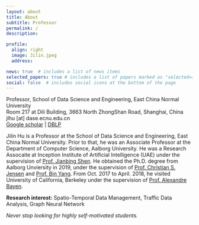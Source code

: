 ```yaml
---
layout: about
title: About
subtitle: Professor
permalink: /
description: 

profile:
  align: right
  image: Jilin.jpeg
  address: 

news: true  # includes a list of news items
selected_papers: true # includes a list of papers marked as "selected={true}"
social: false  # includes social icons at the bottom of the page
---
```


Professor, School of Data Science and Engineering, East China Normal University <br>
Room 217 at Dili Building, 3663 North ZhongShan Road, Shanghai, China <br>
jlhu [at] dase.ecnu.edu.cn <br>
[Google scholar](https://scholar.google.dk/citations?user=6eSvRMkAAAAJ&hl=en) | [DBLP](https://dblp.org/pid/189/6195.html)

Jilin Hu is a Professor at the School of Data Science and Engineering, East China Normal University. Prior to that, he was an Associate Professor at the Department of Computer Science, Aalborg University. He was a Research Assocaite at Inception Institute of Artificial Intelligence (UAE) under the supervision of  [Prof. Jianbing Shen](https://scholar.google.com/citations?user=_Q3NTToAAAAJ&hl=zh-CN). He obtained the Ph.D. degree from Aalborg Unviersity in 2019, under the supervision of [Prof. Christian S. Jensen](http://people.cs.aau.dk/~csj/) and [Prof. Bin Yang](http://people.cs.aau.dk/~byang/). From Oct. 2017 to April. 2018, he visited University of California, Berkeley under the supervision of [Prof. Alexandre Bayen](https://www2.eecs.berkeley.edu/Faculty/Homepages/bayen.html).

**Research interest:** Spatio-Temporal Data Management, Traffic Data Analysis, Graph Neural Network 

*Never stop looking for highly self-motivated students.*
